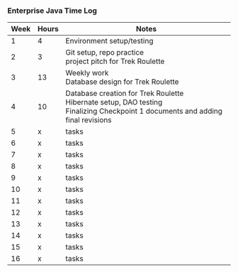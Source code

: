 ### Enterprise Java Time Log

| Week | Hours | Notes                                                                                                                               |
|------|-------|-------------------------------------------------------------------------------------------------------------------------------------|
| 1    | 4     | Environment setup/testing                                                                                                           |
| 2    | 3     | Git setup, repo practice<br/>project pitch for Trek Roulette                                                                             |
| 3    | 13    | Weekly work<br/>Database design for Trek Roulette                                                                                   |
| 4    | 10    | Database creation for Trek Roulette<br/>Hibernate setup, DAO testing<br/>Finalizing Checkpoint 1 documents and adding final revisions |
| 5    | x     | tasks                                                                                                                               |
| 6    | x     | tasks                                                                                                                               |
| 7    | x     | tasks                                                                                                                               |
| 8    | x     | tasks                                                                                                                               |
| 9    | x     | tasks                                                                                                                               |
| 10   | x     | tasks                                                                                                                               |
| 11   | x     | tasks                                                                                                                               |
| 12   | x     | tasks                                                                                                                               |
| 13   | x     | tasks                                                                                                                               |
| 14   | x     | tasks                                                                                                                               |
| 15   | x     | tasks                                                                                                                               |
| 16   | x     | tasks                                                                                                                               |

